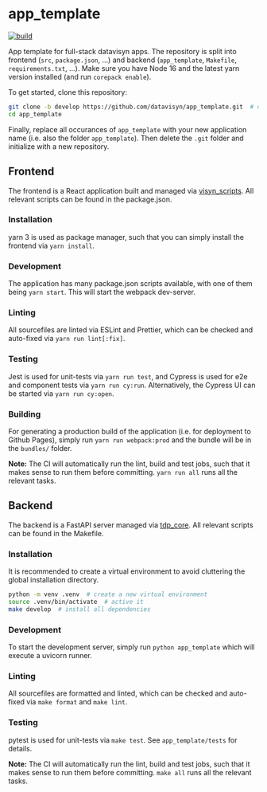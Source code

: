 # app_template
[![build](https://github.com/datavisyn/app_template/actions/workflows/build.yml/badge.svg)](https://github.com/datavisyn/app_template/actions/workflows/build.yml)

App template for full-stack datavisyn apps. The repository is split into frontend (`src`, `package.json`, ...) and backend (`app_template`, `Makefile`, `requirements.txt`, ...). Make sure you have Node 16 and the latest yarn version installed (and run `corepack enable`).

To get started, clone this repository:

```bash
git clone -b develop https://github.com/datavisyn/app_template.git  # or any other branch you want to develop in
cd app_template
```

Finally, replace all occurances of `app_template` with your new application name (i.e. also the folder `app_template`). Then delete the `.git` folder and initialize with a new repository.

## Frontend

The frontend is a React application built and managed via [visyn_scripts](https://github.com/datavisyn/visyn_scripts). All relevant scripts can be found in the package.json.

### Installation

yarn 3 is used as package manager, such that you can simply install the frontend via `yarn install`.

### Development

The application has many package.json scripts available, with one of them being `yarn start`. This will start the webpack dev-server.

### Linting

All sourcefiles are linted via ESLint and Prettier, which can be checked and auto-fixed via `yarn run lint[:fix]`.

### Testing

Jest is used for unit-tests via `yarn run test`, and Cypress is used for e2e and component tests via `yarn run cy:run`. Alternatively, the Cypress UI can be started via `yarn run cy:open`.

### Building

For generating a production build of the application (i.e. for deployment to Github Pages), simply run `yarn run webpack:prod` and the bundle will be in the `bundles/` folder.

**Note:** The CI will automatically run the lint, build and test jobs, such that it makes sense to run them before committing. `yarn run all` runs all the relevant tasks.

## Backend

The backend is a FastAPI server managed via [tdp_core](https://github.com/datavisyn/tdp_core). All relevant scripts can be found in the Makefile.

### Installation

It is recommended to create a virtual environment to avoid cluttering the global installation directory.

```bash
python -m venv .venv  # create a new virtual environment
source .venv/bin/activate  # active it
make develop  # install all dependencies
```

### Development

To start the development server, simply run `python app_template` which will execute a uvicorn runner.

### Linting

All sourcefiles are formatted and linted, which can be checked and auto-fixed via `make format` and `make lint`.

### Testing

pytest is used for unit-tests via `make test`. See `app_template/tests` for details.

**Note:** The CI will automatically run the lint, build and test jobs, such that it makes sense to run them before committing. `make all` runs all the relevant tasks.
